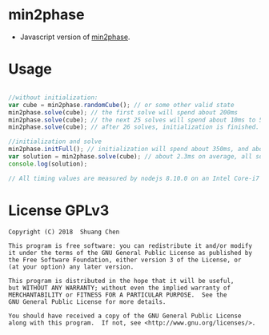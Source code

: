 # min2phase
- Javascript version of [min2phase](http://github.com/cs0x7f/min2phase).

# Usage

```javascript

//without initialization:
var cube = min2phase.randomCube(); // or some other valid state
min2phase.solve(cube); // the first solve will spend about 200ms
min2phase.solve(cube); // the next 25 solves will spend about 10ms to 50ms on average
min2phase.solve(cube); // after 26 solves, initialization is finished. Each solve will spend about 5ms on average

//initialization and solve
min2phase.initFull(); // initialization will spend about 350ms, and about 150ms if partially initialized by the first solve.
var solution = min2phase.solve(cube); // about 2.3ms on average, all solutions are no more than 21 moves.
console.log(solution);

// All timing values are measured by nodejs 8.10.0 on an Intel Core-i7 6700HQ processor.
```

# License GPLv3

    Copyright (C) 2018  Shuang Chen

    This program is free software: you can redistribute it and/or modify
    it under the terms of the GNU General Public License as published by
    the Free Software Foundation, either version 3 of the License, or
    (at your option) any later version.

    This program is distributed in the hope that it will be useful,
    but WITHOUT ANY WARRANTY; without even the implied warranty of
    MERCHANTABILITY or FITNESS FOR A PARTICULAR PURPOSE.  See the
    GNU General Public License for more details.

    You should have received a copy of the GNU General Public License
    along with this program.  If not, see <http://www.gnu.org/licenses/>.
